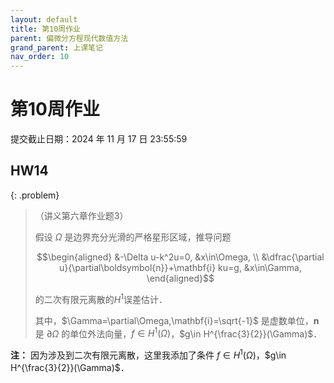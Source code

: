 ```yaml
---
layout: default
title: 第10周作业
parent: 偏微分方程现代数值方法
grand_parent: 上课笔记
nav_order: 10
---
```


# 第10周作业

提交截止日期：2024 年 11 月 17 日 23:55:59

## HW14 

{: .problem}
> （讲义第六章作业题3）
>
> 假设 $\Omega$ 是边界充分光滑的严格星形区域，推导问题
>
> $$\begin{aligned}
> &-\Delta u-k^2u=0, &x\in\Omega,  \\
> &\dfrac{\partial u}{\partial\boldsymbol{n}}+\mathbf{i} ku=g, &x\in\Gamma, 
> \end{aligned}$$
>
> 的二次有限元离散的$H^1$误差估计．
>
> 其中，$\Gamma=\partial\Omega,\mathbf{i}=\sqrt{-1}$ 是虚数单位，$\boldsymbol{n}$ 是 $\partial\Omega$ 的单位外法向量，$f\in H^1(\Omega)$，$g\in H^{\frac{3}{2}}(\Gamma)$．

**注：** 因为涉及到二次有限元离散，这里我添加了条件 $f\in H^1(\Omega)$，$g\in H^{\frac{3}{2}}(\Gamma)$．

